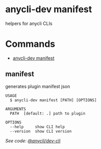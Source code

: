 anycli-dev manifest
===================

helpers for anycli CLIs
# Commands

* [anycli-dev manifest](#manifest)
## manifest

generates plugin manifest json

```
USAGE
  $ anycli-dev manifest [PATH] [OPTIONS]

ARGUMENTS
  PATH  [default: .] path to plugin

OPTIONS
  --help     show CLI help
  --version  show CLI version
```

_See code: [@anycli/dev-cli](https://github.com/anycli/dev-cli/blob/master/src/commands/manifest.ts)_
